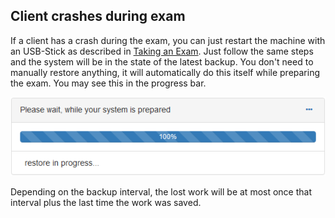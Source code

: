 ## Client crashes during exam

If a client has a crash during the exam, you can just restart the machine with an USB-Stick as described in [Taking an Exam](take-exam.md). Just follow the same steps and the system will be in the state of the latest backup. You don't need to manually restore anything, it will automatically do this itself while preparing the exam. You may see this in the progress bar.

![restore in progress](img/restore-in-progress.png)

Depending on the backup interval, the lost work will be at most once that interval plus the last time the work was saved.